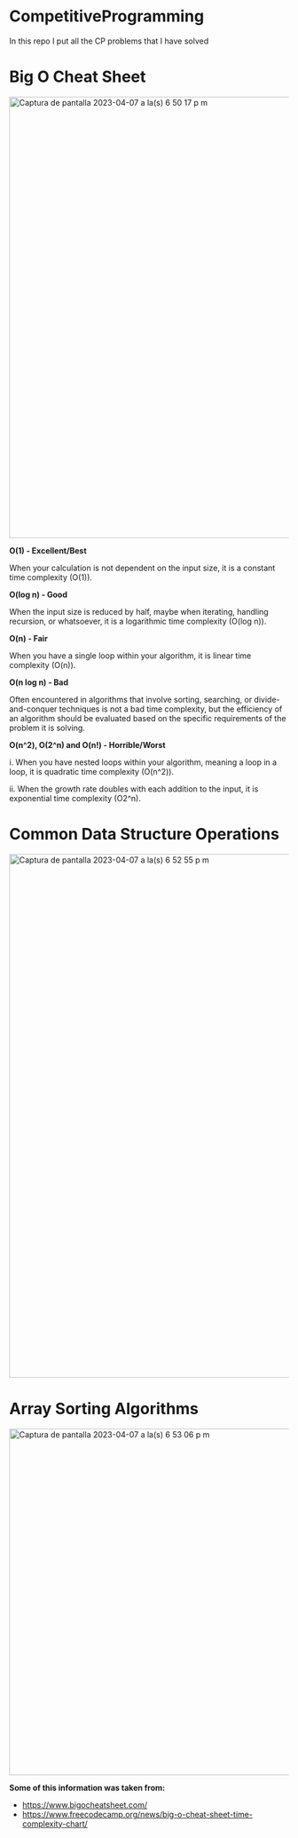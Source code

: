 # CompetitiveProgramming
In this repo I put all the CP problems that I have solved


# Big O Cheat Sheet

<img width="795" alt="Captura de pantalla 2023-04-07 a la(s) 6 50 17 p m" src="https://user-images.githubusercontent.com/73514009/230693401-4ec63e1b-4a06-4fd7-be08-f357a1760111.png">

**O(1) - Excellent/Best**

When your calculation is not dependent on the input size, it is a constant time complexity (O(1)).

**O(log n) - Good**

When the input size is reduced by half, maybe when iterating, handling recursion, or whatsoever, it is a logarithmic time complexity (O(log n)).

**O(n) - Fair**

When you have a single loop within your algorithm, it is linear time complexity (O(n)).

**O(n log n) - Bad**

Often encountered in algorithms that involve sorting, searching, or divide-and-conquer techniques is not a bad time complexity, but the efficiency of an algorithm should be evaluated based on the specific requirements of the problem it is solving.

**O(n^2), O(2^n) and O(n!) - Horrible/Worst**

i. When you have nested loops within your algorithm, meaning a loop in a loop, it is quadratic time complexity (O(n^2)). 

ii. When the growth rate doubles with each addition to the input, it is exponential time complexity (O2^n).

# Common Data Structure Operations

<img width="943" alt="Captura de pantalla 2023-04-07 a la(s) 6 52 55 p m" src="https://user-images.githubusercontent.com/73514009/230693774-b6ae0d76-0084-49ad-8652-44a483b7b7a1.png">

# Array Sorting Algorithms

<img width="624" alt="Captura de pantalla 2023-04-07 a la(s) 6 53 06 p m" src="https://user-images.githubusercontent.com/73514009/230693818-cd39ff34-30c9-4bfa-837a-f32388510909.png">

**Some of this information was taken from:**

- https://www.bigocheatsheet.com/
- https://www.freecodecamp.org/news/big-o-cheat-sheet-time-complexity-chart/
